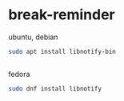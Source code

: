 # break-reminder

ubuntu, debian
```sh
sudo apt install libnotify-bin



```

fedora
```sh
sudo dnf install libnotify


```
